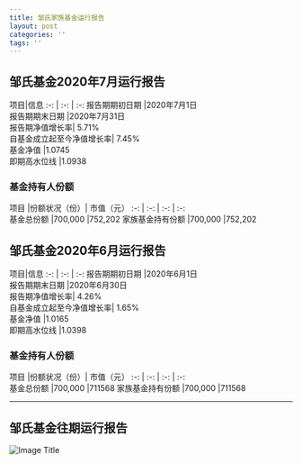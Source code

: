 ```yaml
---
title: 邹氏家族基金运行报告
layout: post
categories: ''
tags: ''
---
```

## 邹氏基金2020年7月运行报告


项目|信息
:-: | :-: | :-:
报告期期初日期	|2020年7月1日 <br>
报告期期末日期	|2020年7月31日 <br>
报告期净值增长率|	5.71%<br>
自基金成立起至今净值增长率|	7.45%<br>
基金净值	|1.0745<br>
即期高水位线	|1.0938<br>

### 基金持有人份额

项目	|份额状况（份）|	市值（元）
:-: | :-: | :-: | :-:  
基金总份额	 |700,000	 	 |752,202
家族基金持有份额	 |700,000	 	|752,202


## 邹氏基金2020年6月运行报告


项目|信息
:-: | :-: | :-:
报告期期初日期	|2020年6月1日 <br>
报告期期末日期	|2020年6月30日 <br>
报告期净值增长率|	4.26%<br>
自基金成立起至今净值增长率|	1.65%<br>
基金净值	|1.0165<br>
即期高水位线	|1.0398<br>

### 基金持有人份额

项目	|份额状况（份）|	市值（元）
:-: | :-: | :-: | :-:  
基金总份额	 |700,000	 	 |711568
家族基金持有份额	 |700,000	 	|711568


***

## 邹氏基金往期运行报告

![Image Title](http://value999.com/12345.JPG)